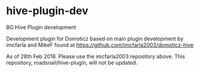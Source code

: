 # hive-plugin-dev
BG Hive Plugin development

Development plugin for Domoticz based on main plugin development by imcfarla and MikeF 
found at https://github.com/imcfarla2003/domoticz-hive

As of 28th Feb 2018. Please use the imcfarla2003 repository above. This repository, roadsnail/hive-plugin,  will not be updated. 
